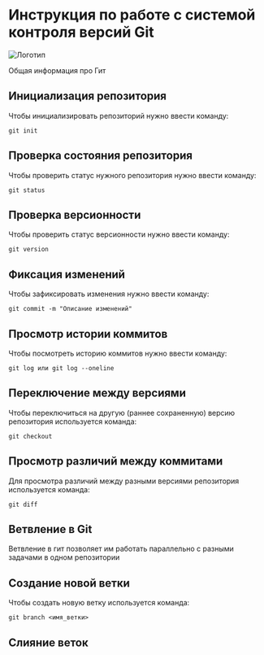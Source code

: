 # **Инструкция по работе с системой контроля версий Git**

![Логотип](git.jpg)

Общая информация про Гит

## Инициализация репозитория

Чтобы инициализировать репозиторий нужно ввести команду:

    git init

## Проверка состояния репозитория

Чтобы проверить статус нужного репозитория нужно ввести команду:

    git status

## Проверка версионности

 Чтобы проверить статус версионности нужно ввести команду:

    git version

## Фиксация изменений

Чтобы зафиксировать изменения нужно ввести команду:

    git commit -m "Описание изменений"

## Просмотр истории коммитов

Чтобы посмотреть историю коммитов нужно ввести команду:

    git log или git log --oneline

## Переключение между версиями

Чтобы переключиться на другую (раннее сохраненную) версию репозитория используется команда:

    git checkout

## Просмотр различий между коммитами

Для просмотра различий между разными версиями репозитория используется команда:

    git diff

## Ветвление в Git

Ветвление в гит позволяет им работать параллельно с разными задачами в одном репозитории

## Создание новой ветки

Чтобы создать новую ветку используется команда:

    git branch <имя_ветки>

## Слияние веток
